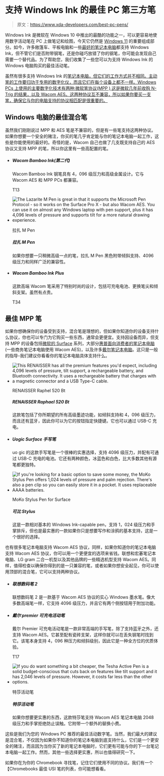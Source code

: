 # 支持 Windows Ink 的最佳 PC 第三方笔

> 原文：<https://www.xda-developers.com/best-pc-pens/>

Windows Ink 是微软在 Windows 10 中推出的最酷的功能之一，可以更容易地使用数字活动笔在 PC 上做笔记和绘图，今天它仍然是 [Windows 11](https://www.xda-developers.com/windows-11/) 的重要组成部分。如今，许多敞篷车、平板电脑和一些[最好的笔记本电脑](https://www.xda-developers.com/best-laptops/)都支持 Windows Ink，但不管它们是否附带钢笔，还是你碰巧放错了你的钢笔，你可能会发现自己需要一个替代品。为了帮助您，我们收集了一些您可以为支持 Windows Ink 的 Windows 电脑购买的最佳活动笔。

虽然有很多支持 Windows Ink 的[笔记本电脑，但它们的工作方式并不相同。主动笔的工作要归功于专用的数字化仪，而且它们在每个设备上都不一样。Windows PCs 上使用的主要数字化技术有两种:微软笔协议(MPP ),这是微软几年前收购 N-Trig 的结果，以及 Wacom AES。这两种协议互不兼容，所以如果你要买一支笔，确保它与你的电脑支持的协议相匹配是很重要的。](https://www.xda-developers.com/best-laptops-windows-ink-support/)

## Windows 电脑的最佳混合笔

虽然我们刚刚说过 MPP 和 AES 笔是不兼容的，但是有一些笔支持这两种协议。如果你想要一个安全的赌注，你买的笔几乎肯定能与你的笔记本电脑一起工作，这些是你能使用的最好的。奇怪的是，Wacom 自己也做了几支既支持自己的 AES 协议又支持 MPP 的笔，所以你这里有一些高配置的笔。

*   ##### Wacom Bamboo Ink(第二代)

    Wacom Bamboo Ink 钢笔具有 4，096 级压力和高级金属设计。它与 Wacom AES 和 MPP PCs 都兼容。

    T13
*   <picture>![The Lazarite M Pen is great in that it supports the Microsoft Pen Protocol - so it works on the Surface Pro X - but also Wacom AES. You can use it on almost any Windows laptop with pen support, plus it has 4,096 levels of pressure and supports tilt for a more natural drawing experience.](img/2972b4de18ed827fa9f93135dc345b6f.png)</picture>

    拉扎 M Pen

    ##### 拉扎 M Pen

    如果你想要一只稍微高级一点的笔，拉扎 M Pen 黑色附带倾斜支持、4096 级压力和同样广泛的兼容性。

*   ##### Wacom Bamboo Ink Plus

    这款高端 Wacom 笔采用了特别时尚的设计，包括可充电电池、更换笔尖和倾斜支架。虽然有点贵。

    T34

## 最佳 MPP 笔

如果你想确保你的设备受到支持，混合笔是理想的，但如果你知道你的设备支持什么协议，你也可以专门为它购买一些东西，通常会更便宜。支持因设备而异，但支持 MPP 的设备包括[微软的 Surface](https://www.xda-developers.com/best-microsoft-surface-pcs/) 系列，大部分[惠普面向消费者的笔记本电脑](https://www.xda-developers.com/best-hp-laptops/)(一些商务笔记本电脑使用 Wacom AES)，以及许多[戴尔笔记本电脑](https://www.xda-developers.com/best-dell-laptops/)。这只是一般的指导-我们建议你看看你的笔记本电脑具体支持什么。

*   <picture>![This RENAISSER has all the premium features you'd expect, including 4,096 levels of pressure, tilt support, a rechargeable battery, and Bluetooth connectivity. It uses a rechargeable battery that charges with a magnetic connector and a USB Type-C cable.](img/ca91c0dfc087a3f9481af38d3a97ecc8.png)</picture>

    RENAISSER Raphel 520 Bt

    ##### RENAISSER Raphael 520 Bt

    这款笔包括了你所期望的所有高级墨迹功能，如倾斜支持和 4，096 级压力，而且还有蓝牙，因此你可以为它的按钮指定快捷键。它也可以通过 USB-C 充电。

*   ##### Uogic Surface 手写笔

    uo gic 的这款手写笔是一个很棒的实惠选择，支持 4096 级压力，并配有可通过 USB-C 充电的电池。它还有两种颜色，冰蓝色和白色，比大多数其他有源笔都更独特。

*   <picture>![If you're looking for a basic option to save some money, the MoKo Stylus Pen offers 1,024 levels of pressure and palm rejection. There's also a pen clip so you can easily store it in a pocket. It uses replaceable AAAA batteries.](img/94884ab473a61ac52299665031bcddf3.png)</picture>

    MoKo Stylus Pen for Surface

    ##### 可比 Stylus

    这是一款相对基本的 Windows Ink-capable pen，支持 1，024 级压力和手掌排斥，但也是最实惠的一款如果你只是想要写作和涂鸦的基本支持，这是一个很好的选择。

也有很多笔记本电脑支持 Wacom AES 协议，同样，如果你知道你的笔记本电脑支持 Wacom AES 协议，你可以用一个更便宜的选项来省钱。联想和宏碁笔记本电脑、LG gram 二合一机型以及其他品牌的一些精选机型支持 Wacom AES。同样，值得检查以确保你得到的是一只兼容的笔，或者如果你想安全起见，你可以使用顶部的混合笔，它可以支持两种协议。

*   ##### 联想数码笔 2

    联想数码笔 2 是一款基于 Wacom AES 协议的实心 Windows 墨水笔。像大多数高端笔一样，它支持 4096 级压力，并且它有两个侧按钮用于附加功能。

*   ##### 戴尔 premier 可充电活动笔

    戴尔 Premier 可充电活动笔是一款非常高端的手写笔，除了支持蓝牙之外，还支持 Wacom AES。它甚至配有瓷砖支架，这样你就可以在丢失钢笔时找到它。该笔本身支持 4，096 种压力和倾斜级别，因此它是一种全方位的优质体验。

    T17
*   <picture>![If you do want something a bit cheaper, the Tesha Active Pen is a solid budget-conscious that cuts back on features like tilt support and it has 2,046 levels of pressure. However, it costs far less than the other options.](img/3b63d60fa018e06dec2248ea1797f720.png)</picture>

    特莎活动笔

    ##### 特莎活动笔

    如果你想要更实惠的东西，这款特莎笔支持 Wacom AES 笔记本电脑 2048 级压力和手掌拒绝防止误触。它附带一个额外的替换小费。

这些是我们为您的 Windows PC 推荐的最佳活动数字笔。当然，我们最大的建议是混合笔，不仅因为如果你不知道你的笔记本电脑到底支持什么，它们是一个更安全的赌注，而且因为当你买了新的笔记本电脑时，它们更有可能与你的下一台笔记本电脑一起工作。然而，其他一些选择更实惠，所以也值得研究一下。

如果你在为你的 Chromebook 寻找笔，记住它们使用不同的协议。我们有一个【Chromebooks 最佳 USI 笔的列表，你可能想看看。